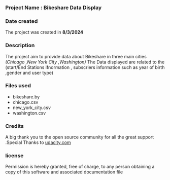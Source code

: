 ### Project Name : Bikeshare Data Display

### Date created
The project was created in **8/3/2024**


### Description
The project aim to provide data about Bikeshare in three main cities _(Chicago ,New York City ,Washington)_
The Data displayed are related to the (start/End Stations ifnormation , subscriers information such as year of birth ,gender and user type)

### Files used

* bikeshare.by
* chicago.csv
* new_york_city.csv
* washington.csv

### Credits
A big thank you to the open source community for all the great support .Special Thanks to [udacity.com](https://www.udacity.com/)

### license
Permission is hereby granted, free of charge, to any person obtaining a copy
of this software and associated documentation file
